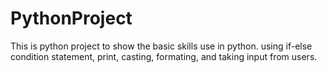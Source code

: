 # PythonProject
This is python project to show the basic skills use in python. using if-else condition statement, print, casting, formating, and taking input from users.
